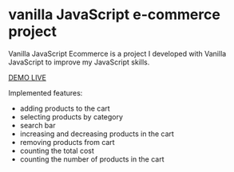 # vanilla JavaScript e-commerce project


Vanilla JavaScript Ecommerce is a project I developed with Vanilla JavaScript to improve my JavaScript skills.

[DEMO LIVE](https://e-commerce-vanilla-javascript.netlify.app)

Implemented features:
- adding products to the cart
- selecting products by category
- search bar
- increasing and decreasing products in the cart
- removing products from cart
- counting the total cost
- counting the number of products in the cart

